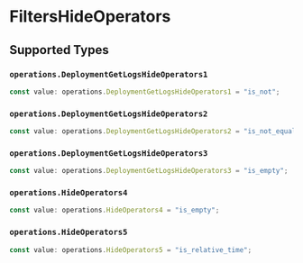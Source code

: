 # FiltersHideOperators


## Supported Types

### `operations.DeploymentGetLogsHideOperators1`

```typescript
const value: operations.DeploymentGetLogsHideOperators1 = "is_not";
```

### `operations.DeploymentGetLogsHideOperators2`

```typescript
const value: operations.DeploymentGetLogsHideOperators2 = "is_not_equal";
```

### `operations.DeploymentGetLogsHideOperators3`

```typescript
const value: operations.DeploymentGetLogsHideOperators3 = "is_empty";
```

### `operations.HideOperators4`

```typescript
const value: operations.HideOperators4 = "is_empty";
```

### `operations.HideOperators5`

```typescript
const value: operations.HideOperators5 = "is_relative_time";
```

